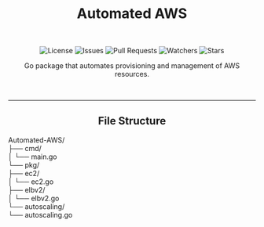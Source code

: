 <h1 align="center">Automated AWS</h1>
<br />


  <p align="center">  
    <img src="https://img.shields.io/github/license/AbhiAlest/Automated-AWS.svg" alt = "License" >
    <img src="https://img.shields.io/github/issues/AbhiAlest/Automated-AWS.svg" alt = "Issues" >
    <img src="https://img.shields.io/github/issues-pr/AbhiAlest/Automated-AWS.svg" alt = "Pull Requests" >
    <img src="https://img.shields.io/github/watchers/AbhiAlest/Automated-AWS.svg" alt = "Watchers" >
    <img src="https://img.shields.io/github/stars/AbhiAlest/Automated-AWS.svg" alt = "Stars" >
</p>
  
 

  
  
<p align="center">
Go package that automates provisioning and management of AWS resources.
</p>
<br />  

  ---
  
<h2 align="center">File Structure</h1>

  <p> 
    Automated-AWS/<br />
    ├── cmd/<br />
    │   └── main.go<br />
    └── pkg/<br />
        ├── ec2/<br />
        │   └── ec2.go<br />
        ├── elbv2/<br />
        │   └── elbv2.go<br />
        └── autoscaling/<br />
            └── autoscaling.go<br />
    </p>
<br />
